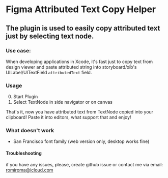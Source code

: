 # Figma Attributed Text Copy Helper

## The plugin is used to easily copy attributed text just by selecting text node.

### Use case:
When developing applications in Xcode, it's fast just to copy text from design viewer and paste attributed string into storyboard/xib's UILabel/UITextField ```attributedText``` field.

### Usage

0. Start Plugin
1. Select TextNode in side navigator or on canvas

That's it, now you have attributed text from TextNode copied into your clipboard! Paste it into editors, what support that and enjoy!

### What doesn't work
* San Francisco font family (web version only, desktop works fine)

#### Troubleshooting 
if you have any issues, please, create github issue or contact me via email: romiroma@icloud.com
